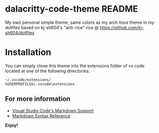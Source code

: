 # dalacritty-code-theme README
My own personal simple theme, same colors as my arch linux theme in my dotfiles based on kj-sh604's "anti-rice" rice @ https://github.com/kj-sh604/dotfiles

# Installation
You can simply clone this theme into the extensions folder of vs code located at one of the following directories:
```
~/.vscode/extensions/
%USERPROFILE&\.vscode\extensions
```


## For more information

* [Visual Studio Code's Markdown Support](http://code.visualstudio.com/docs/languages/markdown)
* [Markdown Syntax Reference](https://help.github.com/articles/markdown-basics/)

**Enjoy!**
